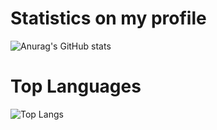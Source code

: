 
# Statistics on my profile
![Anurag's GitHub stats](https://github-readme-stats.vercel.app/api?username=caonhatlinhth&show_icons=true&theme=tokyonight)

# Top Languages
![Top Langs](https://github-readme-stats.vercel.app/api/top-langs/?username=caonhatlinhth&compact_layout=true)
